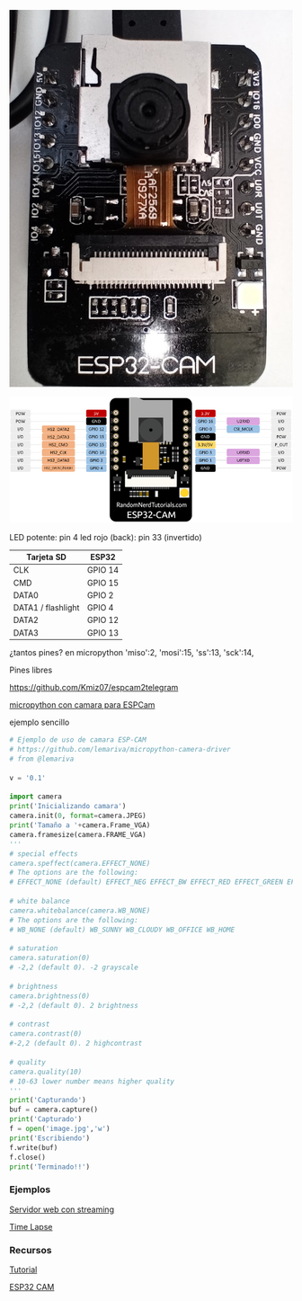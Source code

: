 ![](./images/ESPCAM-32.jpg)

![](./images/ESP32-CAM-pinout-new.png)

LED potente: pin 4
led rojo (back): pin 33 (invertido)

|Tarjeta SD|ESP32
|---|---
|CLK|	GPIO 14
|CMD|	GPIO 15
|DATA0|	GPIO 2
|DATA1 / flashlight|	GPIO 4
|DATA2|	GPIO 12
|DATA3|	GPIO 13

¿tantos pines? 
en micropython 
    'miso':2,
    'mosi':15,
    'ss':13,
    'sck':14,



Pines libres

https://github.com/Kmiz07/espcam2telegram

[micropython con camara para ESPCam](https://github.com/lemariva/micropython-camera-driver)

ejemplo sencillo

```python
# Ejemplo de uso de camara ESP-CAM
# https://github.com/lemariva/micropython-camera-driver
# from @lemariva

v = '0.1'

import camera
print('Inicializando camara')
camera.init(0, format=camera.JPEG)
print('Tamaño a '+camera.Frame_VGA)
camera.framesize(camera.FRAME_VGA)
'''
# special effects
camera.speffect(camera.EFFECT_NONE)
# The options are the following:
# EFFECT_NONE (default) EFFECT_NEG EFFECT_BW EFFECT_RED EFFECT_GREEN EFFECT_BLUE EFFECT_RETRO

# white balance
camera.whitebalance(camera.WB_NONE)
# The options are the following:
# WB_NONE (default) WB_SUNNY WB_CLOUDY WB_OFFICE WB_HOME

# saturation
camera.saturation(0)
# -2,2 (default 0). -2 grayscale 

# brightness
camera.brightness(0)
# -2,2 (default 0). 2 brightness

# contrast
camera.contrast(0)
#-2,2 (default 0). 2 highcontrast

# quality
camera.quality(10)
# 10-63 lower number means higher quality
'''
print('Capturando')
buf = camera.capture()
print('Capturado')
f = open('image.jpg','w')
print('Escribiendo')
f.write(buf)
f.close()
print('Terminado!!')


```

### Ejemplos

[Servidor web con streaming](https://github.com/lemariva/uPyCam)

[Time Lapse](https://github.com/lemariva/uPyCam/tree/timelapse-camera)

### Recursos

[Tutorial](https://lemariva.com/blog/2019/09/micropython-how-about-taking-photo-esp32)

[ESP32 CAM](https://www.banggood.com/custlink/GKmvayBgmP)

